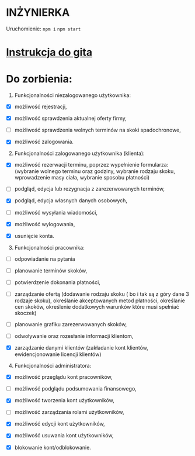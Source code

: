# INŻYNIERKA 
Uruchomienie:
    ```
    npm i
    ```
    ```
    npm start
    ```

# [Instrukcja do gita](https://github.com/krystiancz21/Inzynierka/blob/main/git_guide.md)

# Do zorbienia:
1. Funkcjonalności niezalogowanego użytkownika:
- [X] możliwość rejestracji,
- [X] możliwość sprawdzenia aktualnej oferty firmy,
- [ ] możliwość sprawdzenia wolnych terminów na skoki spadochronowe,
- [X] możliwość zalogowania.


2. Funkcjonalności zalogowanego użytkownika (klienta):
- [X] możliwość rezerwacji terminu, poprzez wypełnienie formularza: (wybranie wolnego terminu oraz godziny, wybranie rodzaju skoku, wprowadzenie masy ciała, wybranie sposobu płatności)
- [ ] podgląd, edycja lub rezygnacja z zarezerwowanych terminów,
- [X] podgląd, edycja własnych danych osobowych,
- [ ] możliwość wysyłania wiadomości,
- [X] możliwość wylogowania,
- [X] usunięcie konta.


3. Funkcjonalności pracownika:
- [ ] odpowiadanie na pytania
- [ ] planowanie terminów skoków,
- [ ] potwierdzenie dokonania płatności,
- [ ] zarządzanie ofertą (dodawanie rodzaju skoku ( bo i tak są z góry dane 3 rodzaje skoku), określanie akceptowanych metod płatności, określanie cen skoków, określenie dodatkowych warunków które musi spełniać skoczek)
- [ ] planowanie grafiku zarezerwowanych skoków,
- [ ] odwoływanie oraz rozesłanie informacji klientom,
- [X] zarządzanie danymi klientów (zakładanie kont klientów, ewidencjonowanie licencji klientów)


4. Funkcjonalności administratora:
- [X] możliwość przeglądu kont pracowników,
- [ ] możliwość podglądu podsumowania finansowego, 
- [X] możliwość tworzenia kont użytkowników,
- [ ] możliwość zarządzania rolami użytkowników,
- [X] możliwość edycji kont użytkowników,
- [X] możliwość usuwania kont użytkowników,
- [X] blokowanie kont/odblokowanie.

